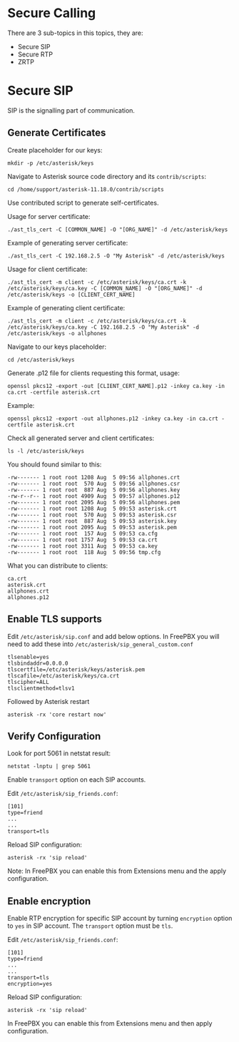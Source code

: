 Secure Calling
==============

There are 3 sub-topics in this topics, they are:

- Secure SIP
- Secure RTP
- ZRTP

# Secure SIP

SIP is the signalling part of communication.

## Generate Certificates

Create placeholder for our keys:

```
mkdir -p /etc/asterisk/keys
```

Navigate to Asterisk source code directory and its `contrib/scripts`:

```
cd /home/support/asterisk-11.18.0/contrib/scripts
```

Use contributed script to generate self-certificates.

Usage for server certificate:

```
./ast_tls_cert -C [COMMON_NAME] -O "[ORG_NAME]" -d /etc/asterisk/keys
```

Example of generating server certificate:

```
./ast_tls_cert -C 192.168.2.5 -O "My Asterisk" -d /etc/asterisk/keys
```

Usage for client certificate:

```
./ast_tls_cert -m client -c /etc/asterisk/keys/ca.crt -k /etc/asterisk/keys/ca.key -C [COMMON_NAME] -O "[ORG_NAME]" -d /etc/asterisk/keys -o [CLIENT_CERT_NAME]
```

Example of generating client certificate:

```
./ast_tls_cert -m client -c /etc/asterisk/keys/ca.crt -k /etc/asterisk/keys/ca.key -C 192.168.2.5 -O "My Asterisk" -d /etc/asterisk/keys -o allphones
```

Navigate to our keys placeholder:

```
cd /etc/asterisk/keys
```

Generate .p12 file for clients requesting this format, usage:

```
openssl pkcs12 -export -out [CLIENT_CERT_NAME].p12 -inkey ca.key -in ca.crt -certfile asterisk.crt
```

Example:

```
openssl pkcs12 -export -out allphones.p12 -inkey ca.key -in ca.crt -certfile asterisk.crt
```

Check all generated server and client certificates:

```
ls -l /etc/asterisk/keys
```

You should found similar to this:

```
-rw------- 1 root root 1208 Aug  5 09:56 allphones.crt
-rw------- 1 root root  570 Aug  5 09:56 allphones.csr
-rw------- 1 root root  887 Aug  5 09:56 allphones.key
-rw-r--r-- 1 root root 4909 Aug  5 09:57 allphones.p12
-rw------- 1 root root 2095 Aug  5 09:56 allphones.pem
-rw------- 1 root root 1208 Aug  5 09:53 asterisk.crt
-rw------- 1 root root  570 Aug  5 09:53 asterisk.csr
-rw------- 1 root root  887 Aug  5 09:53 asterisk.key
-rw------- 1 root root 2095 Aug  5 09:53 asterisk.pem
-rw------- 1 root root  157 Aug  5 09:53 ca.cfg
-rw------- 1 root root 1757 Aug  5 09:53 ca.crt
-rw------- 1 root root 3311 Aug  5 09:53 ca.key
-rw------- 1 root root  118 Aug  5 09:56 tmp.cfg
```

What you can distribute to clients:

```
ca.crt
asterisk.crt
allphones.crt
allphones.p12
```

## Enable TLS supports

Edit `/etc/asterisk/sip.conf` and add below options. In FreePBX you will need to add these into `/etc/asterisk/sip_general_custom.conf`

```
tlsenable=yes
tlsbindaddr=0.0.0.0
tlscertfile=/etc/asterisk/keys/asterisk.pem
tlscafile=/etc/asterisk/keys/ca.crt
tlscipher=ALL
tlsclientmethod=tlsv1
```

Followed by Asterisk restart

```
asterisk -rx 'core restart now'
```

## Verify Configuration

Look for port 5061 in netstat result:

```
netstat -lnptu | grep 5061
```

Enable `transport` option on each SIP accounts.

Edit `/etc/asterisk/sip_friends.conf`:

```
[101]
type=friend
...
...
transport=tls
```

Reload SIP configuration:

```
asterisk -rx 'sip reload'
```

Note: In FreePBX you can enable this from Extensions menu and the apply configuration.

## Enable encryption

Enable RTP encryption for specific SIP account by turning `encryption` option to `yes` in SIP account. The `transport` option must be `tls`.

Edit `/etc/asterisk/sip_friends.conf`:

```
[101]
type=friend
...
...
transport=tls
encryption=yes
```

Reload SIP configuration:

```
asterisk -rx 'sip reload'
```

In FreePBX you can enable this from Extensions menu and then apply configuration.
